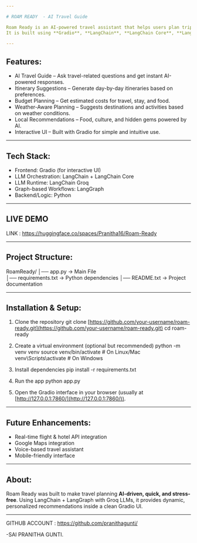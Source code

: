 ```yaml
---

# ROAM READY  - AI Travel Guide

Roam Ready is an AI-powered travel assistant that helps users plan trips, explore destinations, and get personalized recommendations.
It is built using **Gradio**, **LangChain**, **LangChain Core**, **LangChain Groq**, and **LangGraph**.

---
```


## Features:

* AI Travel Guide – Ask travel-related questions and get instant AI-powered responses.
* Itinerary Suggestions – Generate day-by-day itineraries based on preferences.
* Budget Planning – Get estimated costs for travel, stay, and food.
* Weather-Aware Planning – Suggests destinations and activities based on weather conditions.
* Local Recommendations – Food, culture, and hidden gems powered by AI.
* Interactive UI – Built with Gradio for simple and intuitive use.

---

## Tech Stack:

* Frontend: Gradio (for interactive UI)
* LLM Orchestration: LangChain + LangChain Core
* LLM Runtime: LangChain Groq
* Graph-based Workflows: LangGraph
* Backend/Logic: Python

---


## LIVE DEMO

LINK :  https://huggingface.co/spaces/Pranitha16/Roam-Ready

---

## Project Structure:

RoamReady/
│── app.py            → Main File       
│── requirements.txt  → Python dependencies
│── README.txt        → Project documentation

---

## Installation & Setup:

1. Clone the repository
   git clone [https://github.com/your-username/roam-ready.git](https://github.com/your-username/roam-ready.git)
   cd roam-ready

2. Create a virtual environment (optional but recommended)
   python -m venv venv
   source venv/bin/activate   # On Linux/Mac
   venv\Scripts\activate      # On Windows

3. Install dependencies
   pip install -r requirements.txt

4. Run the app
   python app.py

5. Open the Gradio interface in your browser (usually at [http://127.0.0.1:7860/](http://127.0.0.1:7860/)).

---

## Future Enhancements:

* Real-time flight & hotel API integration
* Google Maps integration
* Voice-based travel assistant
* Mobile-friendly interface

---

## About:
Roam Ready was built to make travel planning **AI-driven, quick, and stress-free**.
Using LangChain + LangGraph with Groq LLMs, it provides dynamic, personalized recommendations inside a clean Gradio UI.

---

GITHUB ACCOUNT  :  https://github.com/pranithagunti/

-SAI PRANITHA GUNTI.


